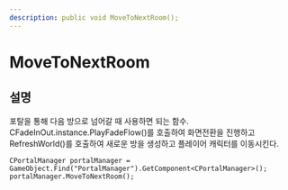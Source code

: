 ```yaml
---
description: public void MoveToNextRoom();
---
```


# MoveToNextRoom

## 설명 

포탈을 통해 다음 방으로 넘어갈 때 사용하면 되는 함수. CFadeInOut.instance.PlayFadeFlow\(\)를 호출하여 화면전환을 진행하고 RefreshWorld\(\)를 호출하여 새로운 방을 생성하고 플레이어 캐릭터를 이동시킨다. 

```text
CPortalManager portalManager = GameObject.Find("PortalManager").GetComponent<CPortalManager>();
portalManager.MoveToNextRoom();
```



